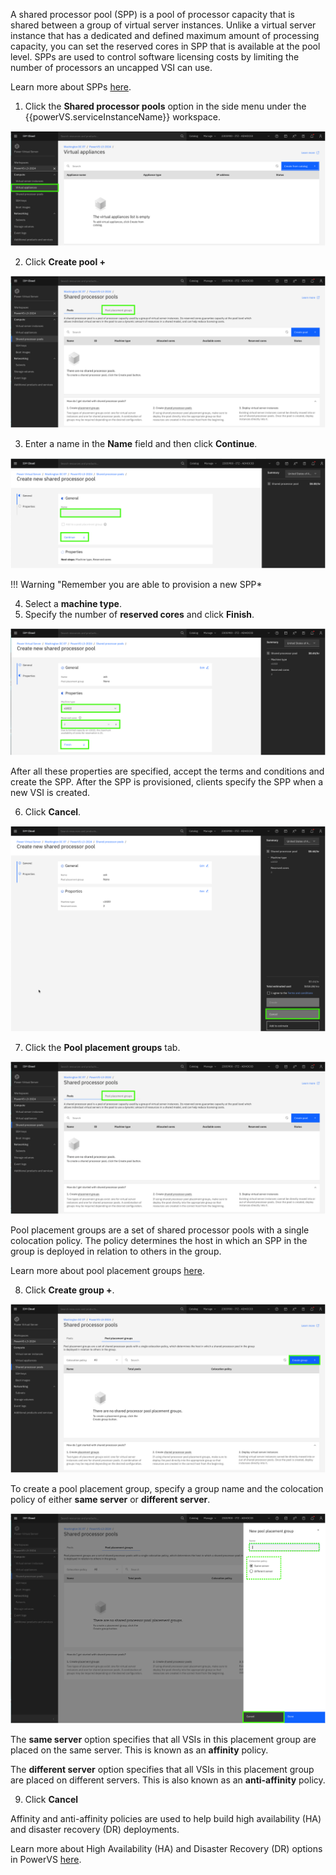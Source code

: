 A shared processor pool (SPP) is a pool of processor capacity that is shared between a group of virtual server instances. Unlike a virtual server instance that has a dedicated and defined maximum amount of processing capacity, you can set the reserved cores in SPP that is available at the pool level. SPPs are used to control software licensing costs by limiting the number of processors an uncapped VSI can use.

Learn more about SPPs <a href="https://cloud.ibm.com/docs/power-iaas?topic=power-iaas-manage-SPP" target="_blank">here</a>.

1. Click the **Shared processor pools** option in the side menu under the {{powerVS.serviceInstanceName}} workspace.

![](_attachments/SPPMenu.png)


2. Click **Create pool +**

![](_attachments/SPPtable.png)

3. Enter a name in the **Name** field and then click **Continue**.

![](_attachments/SPPProvision1.png)

!!! Warning "Remember you are able to provision a new SPP*

4. Select a **machine type**.
5. Specify the number of **reserved cores** and click **Finish**.

![](_attachments/SPPProvision2.png)

After all these properties are specified, accept the terms and conditions and create the SPP. After the SPP is provisioned, clients specify the SPP when a new VSI is created.

6. Click **Cancel**.

![](_attachments/SPPProvision3.png)

7. Click the **Pool placement groups** tab.

![](_attachments/SPPtablePPGtab.png)

Pool placement groups are a set of shared processor pools with a single colocation policy. The policy determines the host in which an SPP in the group is deployed in relation to others in the group.

Learn more about pool placement groups <a href="https://cloud.ibm.com/docs/power-iaas?topic=power-iaas-manage-SPP#configure-SPP-PG" target="_blank">here</a>.

8. Click **Create group +**.

![](_attachments/SPP-PPG.png)

To create a pool placement group, specify a group name and the colocation policy of either **same server** or **different server**.

![](_attachments/SPP-PPG-1.png)

The **same server** option specifies that all VSIs in this placement group are placed on the same server. This is known as an **affinity** policy.

The **different server** option specifies that all VSIs in this placement group are placed on different servers. This is also known as an **anti-affinity** policy.

9. Click **Cancel**

Affinity and anti-affinity policies are used to help build high availability (HA) and disaster recovery (DR) deployments.

Learn more about High Availability (HA) and Disaster Recovery (DR) options in PowerVS <a href="https://cloud.ibm.com/docs/power-iaas?topic=power-iaas-ha-dr" target="_blank">here</a>.